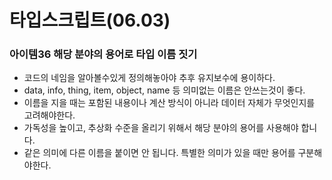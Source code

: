 # 타입스크립트(06.03)

### 아이템36 해당 분야의 용어로 타입 이름 짓기

- 코드의 네임을 알아볼수있게 정의해놓아야 추후 유지보수에 용이하다.
- data, info, thing, item, object, name 등 의미없는 이름은 안쓰는것이 좋다.
- 이름을 지을 때는 포함된 내용이나 계산 방식이 아니라 데이터 자체가 무엇인지를 고려해야한다.
- 가독성을 높이고, 추상화 수준을 올리기 위해서 해당 분야의 용어를 사용해야 합니다.
- 같은 의미에 다른 이름을 붙이면 안 됩니다. 특별한 의미가 있을 때만 용어를 구분해야한다.